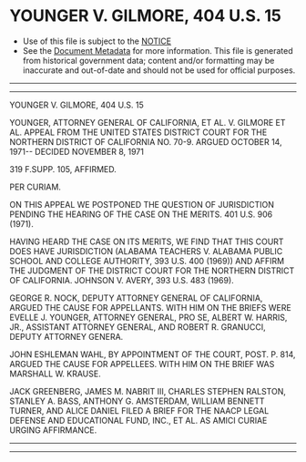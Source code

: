 ---
---

# YOUNGER V. GILMORE, 404 U.S. 15

* Use of this file is subject to the [NOTICE](https://github.com/publicdocs/notice/blob/master/NOTICE)
* See the [Document Metadata](../../../) for more information.
  This file is generated from historical government data; content and/or formatting may be inaccurate and out-of-date and should not be used for official purposes.

----------
----------

YOUNGER V. GILMORE, 404 U.S. 15

YOUNGER, ATTORNEY GENERAL OF CALIFORNIA, ET AL. V. GILMORE ET AL. APPEAL FROM THE UNITED STATES DISTRICT COURT FOR THE NORTHERN DISTRICT OF CALIFORNIA NO. 70-9.  ARGUED OCTOBER 14, 1971-- DECIDED NOVEMBER 8, 1971

319 F.SUPP.  105, AFFIRMED.

PER CURIAM.

ON THIS APPEAL WE POSTPONED THE QUESTION OF JURISDICTION PENDING THE HEARING OF THE CASE ON THE MERITS.  401 U.S. 906 (1971).

HAVING HEARD THE CASE ON ITS MERITS, WE FIND THAT THIS COURT DOES HAVE JURISDICTION (ALABAMA TEACHERS V. ALABAMA PUBLIC SCHOOL AND COLLEGE AUTHORITY, 393 U.S. 400 (1969)) AND AFFIRM THE JUDGMENT OF THE DISTRICT COURT FOR THE NORTHERN DISTRICT OF CALIFORNIA.  JOHNSON V. AVERY, 393 U.S. 483 (1969).

GEORGE R. NOCK, DEPUTY ATTORNEY GENERAL OF CALIFORNIA, ARGUED THE CAUSE FOR APPELLANTS.  WITH HIM ON THE BRIEFS WERE EVELLE J. YOUNGER, ATTORNEY GENERAL, PRO SE, ALBERT W. HARRIS, JR., ASSISTANT ATTORNEY GENERAL, AND ROBERT R. GRANUCCI, DEPUTY ATTORNEY GENERA.

JOHN ESHLEMAN WAHL, BY APPOINTMENT OF THE COURT, POST.  P. 814, ARGUED THE CAUSE FOR APPELLEES.  WITH HIM ON THE BRIEF WAS MARSHALL W. KRAUSE.

JACK GREENBERG, JAMES M. NABRIT III, CHARLES STEPHEN RALSTON, STANLEY A. BASS, ANTHONY G. AMSTERDAM, WILLIAM BENNETT TURNER, AND ALICE DANIEL FILED A BRIEF FOR THE NAACP LEGAL DEFENSE AND EDUCATIONAL FUND, INC., ET AL. AS AMICI CURIAE URGING AFFIRMANCE.


----------
----------

